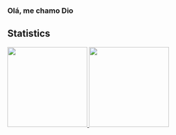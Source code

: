 ### Olá, me chamo Dio

<h2 align="left">Statistics</h2>
<div>
<a href="https://github.com/DiogoEngh">
<img height="180em" src="https://github-readme-stats.vercel.app/api/top-langs/?username=DiogoEngh&layout=compact&langs_count=7&theme=dracula"/>
<img height="180em" src="https://github-readme-stats.vercel.app/api?username=DiogoEngh&show_icons=true&theme=dracula&include_all_commits=true&count_private=true"/>
